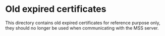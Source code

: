 # Old expired certificates #

This directory contains old expired certificates for reference purpose
only, they should no longer be used when communicating with the MSS
server.

